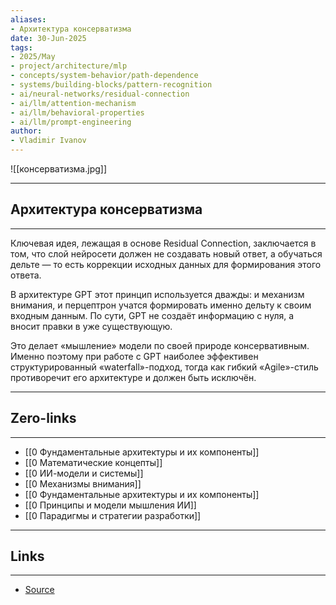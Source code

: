 ```yaml
---
aliases: 
- Архитектура консерватизма 
date: 30-Jun-2025
tags:
- 2025/May
- project/architecture/mlp
- concepts/system-behavior/path-dependence
- systems/building-blocks/pattern-recognition
- ai/neural-networks/residual-connection
- ai/llm/attention-mechanism
- ai/llm/behavioral-properties
- ai/llm/prompt-engineering
author:
- Vladimir Ivanov
---
```

![[консерватизма.jpg]]

-----
##  Архитектура консерватизма 
-----
Ключевая идея, лежащая в основе Residual Connection, заключается в том, что слой нейросети должен не создавать новый ответ, а обучаться дельте — то есть коррекции исходных данных для формирования этого ответа.

В архитектуре GPT этот принцип используется дважды: и механизм внимания, и перцептрон учатся формировать именно дельту к своим входным данным. По сути, GPT не создаёт информацию с нуля, а вносит правки в уже существующую.

Это делает «мышление» модели по своей природе консервативным. Именно поэтому при работе с GPT наиболее эффективен структурированный «waterfall»-подход, тогда как гибкий «Agile»-стиль противоречит его архитектуре и должен быть исключён.

---
## Zero-links
---
- [[0 Фундаментальные архитектуры и их компоненты]]
- [[0 Математические концепты]]
- [[0 ИИ-модели и системы]]
-  [[0 Механизмы внимания]]
- [[0 Фундаментальные архитектуры и их компоненты]]
- [[0 Принципы и модели мышления ИИ]]
- [[0 Парадигмы и стратегии разработки]]

---
## Links
---
- [Source](https://t.me/turboproject/1698)